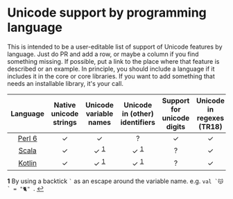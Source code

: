 # Unicode support by programming language

This is intended to be a user-editable list of support of Unicode
features by language. Just do PR and add a row, or maybe a column if
you find something missing. If possible, put a link to the place where
that feature is described or an example. In principle, you should
include a language if it includes it in the core or core libraries. If
you want to add something that needs an installable library, it's your
call.


| Language                 | Native unicode strings | Unicode variable names | Unicode in (other) identifiers | Support for unicode digits | Unicode in regexes (TR18) | Unicode normalization |
|:------------------------:|:----------------------:|:----------------------:|:------------------------------:|:--------------------------:|:-------------------------:|:---------------------:|
| [Perl 6](https://perl6.org)      | ✓     | ✓                             | ?                        | ✓     | ✓     |  ✓     |
| [Scala](https://scala-lang.org/) | ✓     | ✓ <sup id="a1">[1](#f1)</sup> | ✓ <sup>[1](#f1)</sup>    | ?     | ✓     |  ✓     |
| [Kotlin](https://kotlinlang.org/)| ✓     | ✓ <sup>[1](#f1)</sup>         | ✓ <sup>[1](#f1)</sup>    | ?     | ✓     |  ✓     |



<b id="f1">1</b> By using a backtick `` ` `` as an escape around the variable name. e.g. ``val `😽` = "🐈" ``. [↩](#a1)
